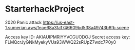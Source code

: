 # StarterhackProject
2020
Panic attack
https://us-east-1.sumerian.aws/feae68a3fa1746609bd538a49743b8fb.scene

Access key ID: AKIAUIPMRIYYVCGUODOJ
Secret access key: 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